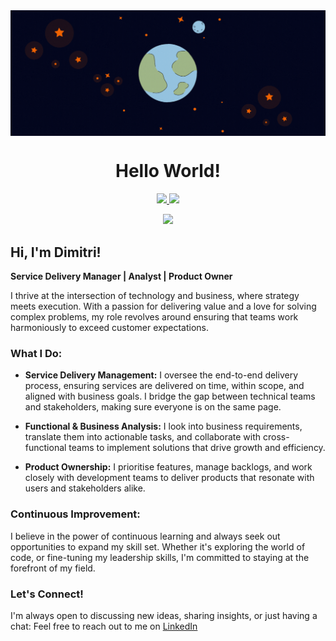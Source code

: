 <div align="center">
  <img src="https://raw.githubusercontent.com/DimitriGeers/DimitriGeers/master/gifs/banner-dimitri-geers.gif" align="middle">
  <h1>Hello World!</h1>
</div>



<p align="center">

<!-- Streak -->
  <a href="https://git.io/streak-stats">
    <img src="https://streak-stats.demolab.com?user=DimitriGeers&theme=elegant&border_radius=4.5&date_format=j%20M%5B%20Y%5D&mode=weekly&card_width=450&card_height=100"/>
  </a>

<!-- Activity Graph -->
  <a href="https://git.io/streak-stats">
    <img height=250 src="https://github-readme-activity-graph.vercel.app/graph?username=DimitriGeers&border_radius=0&custom_title=Activity%20Graph&hide_title=false&bg_color=03071e&color=81A1C1&line=e75d05&point=c96702&area_color=D8DEE9&title_color=f7d6b6&"/>
  </a> 
</p> 



<!-- Visitors badge -->
<p align="center">
  <a href="https://visitorbadge.io/status?path=https%3A%2F%2Fgithub.com%2FDimitriGeers">
    <img src="https://api.visitorbadge.io/api/visitors?path=https%3A%2F%2Fgithub.com%2FDimitriGeers&label=visitors&labelColor=%2303071e&countColor=%23e75d05&style=plastic" />
  </a>
</p>



## Hi, I'm Dimitri!
**Service Delivery Manager | Analyst | Product Owner**

I thrive at the intersection of technology and business, where strategy meets execution. With a passion for delivering value and a love for solving complex problems, my role revolves around ensuring that teams work harmoniously to exceed customer expectations.


### What I Do:

- **Service Delivery Management:** I oversee the end-to-end delivery process, ensuring services are delivered on time, within scope, and aligned with business goals. I bridge the gap between technical teams and stakeholders, making sure everyone is on the same page.

- **Functional & Business Analysis:** I look into business requirements, translate them into actionable tasks, and collaborate with cross-functional teams to implement solutions that drive growth and efficiency.

- **Product Ownership:** I prioritise features, manage backlogs, and work closely with development teams to deliver products that resonate with users and stakeholders alike.


### Continuous Improvement:

I believe in the power of continuous learning and always seek out opportunities to expand my skill set. Whether it's exploring the world of code, or fine-tuning my leadership skills, I'm committed to staying at the forefront of my field.



### Let's Connect!

I'm always open to discussing new ideas, sharing insights, or just having a chat: Feel free to reach out to me on [LinkedIn](https://www.linkedin.com/in/dimitrigeers/) 